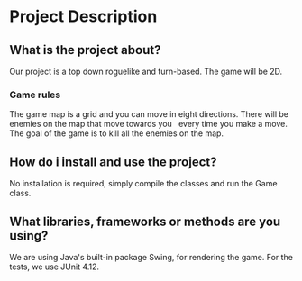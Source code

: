 # Project Description

## What is the project about?
    
Our project is a top down roguelike and turn-based. The game will be 2D.

### Game rules

The game map is a grid and you can move in eight directions. There will be enemies on the map that move towards you   every time you make a move. The goal of the game is to kill all the enemies on the map. 
    
    
## How do i install and use the project?
  
No installation is required, simply compile the classes and run the Game class.
    
## What libraries, frameworks or methods are you using?

We are using Java's built-in package Swing, for rendering the game. For the tests, we use JUnit 4.12.
